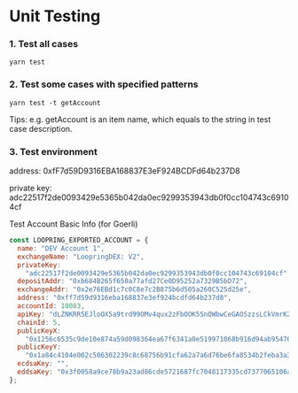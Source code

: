 # Unit Testing

### 1. Test all cases

```shell
yarn test
```

### 2. Test some cases with specified patterns

```shell
yarn test -t getAccount
```

Tips: e.g. getAccount is an item name, which equals to the string in test case description.

### 3. Test environment

address:
0xfF7d59D9316EBA168837E3eF924BCDFd64b237D8

private key:
adc22517f2de0093429e5365b042da0ec9299353943db0f0cc104743c69104cf

Test Account Basic Info (for Goerli)

```javascript
const LOOPRING_EXPORTED_ACCOUNT = {
  name: "DEV Account 1",
  exchangeName: "LoopringDEX: V2",
  privateKey:
    "adc22517f2de0093429e5365b042da0ec9299353943db0f0cc104743c69104cf",
  depositAddr: "0xb684B265f650a77afd27Ce0D95252a7329B5bD72",
  exchangeAddr: "0x2e76EBd1c7c0C8e7c2B875b6d505a260C525d25e",
  address: "0xff7d59d9316eba168837e3ef924bcdfd64b237d8",
  accountId: 10083,
  apiKey: "dLZNKRR5EJloOX5a9trd99OMv4qux2zFbOOK5SnQWbwCeGAOSzzsLCkVmrK24W4A",
  chainId: 5,
  publicKeyX:
    "0x1256c6535c9de10e874a59d098364ea67f6341a0e519971068b916d94ab95476",
  publicKeyY:
    "0x1a84c4104e002c506302239c8c68756b91cfa62a7a6d76be6fa8534b2feba3a3",
  ecdsaKey: "",
  eddsaKey: "0x3f0058a9ce78b9a23ad86cde5721687fc7048117335cd7377065106a8ee0689",
};
```
